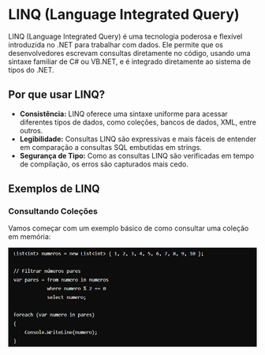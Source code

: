 # LINQ (Language Integrated Query)

LINQ (Language Integrated Query) é uma tecnologia poderosa e flexível introduzida no .NET para trabalhar com dados. Ele permite que os desenvolvedores escrevam consultas diretamente no código, usando uma sintaxe familiar de C# ou VB.NET, e é integrado diretamente ao sistema de tipos do .NET.

## Por que usar LINQ?

- **Consistência:** LINQ oferece uma sintaxe uniforme para acessar diferentes tipos de dados, como coleções, bancos de dados, XML, entre outros.
- **Legibilidade:** Consultas LINQ são expressivas e mais fáceis de entender em comparação a consultas SQL embutidas em strings.
- **Segurança de Tipo:** Como as consultas LINQ são verificadas em tempo de compilação, os erros são capturados mais cedo.

## Exemplos de LINQ

### Consultando Coleções

Vamos começar com um exemplo básico de como consultar uma coleção em memória:

![Exemplo linq](../imgs/Exemplo%20LINQ.png)